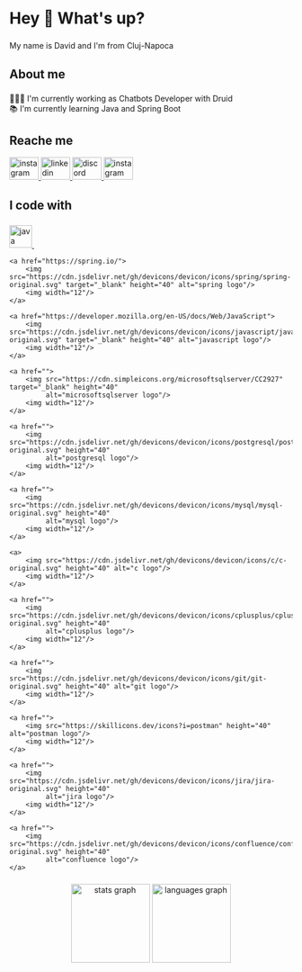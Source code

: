 <h1 align="left">Hey 👋 What's up?</h1>

###

<p align="left">My name is David and I'm from Cluj-Napoca</p>

###

<h2 align="left">About me</h2>

###

<p align="left">👨🏻‍💻 I'm currently working as Chatbots Developer with Druid<br>📚 I'm currently learning Java and Spring
    Boot</p>

###
<h2 align="left">Reache me</h2>

<div align="left">
    <a href="mailto: d_david8@yahoo.com" target="_blank">
        <img src="https://raw.githubusercontent.com/maurodesouza/profile-readme-generator/master/src/assets/icons/social/gmail/default.svg"
             target="_blank" width="52" height="40" alt="instagram logo"/>
    </a>
    <a href="https://www.linkedin.com/in/d-david8" target="_blank">
        <img src="https://raw.githubusercontent.com/maurodesouza/profile-readme-generator/master/src/assets/icons/social/linkedin/default.svg"
             target="_blank" width="52" height="40" alt="linkedin logo"/>
    </a>
    <a href="https://discordapp.com/users/1048280957431599104" target="_blank">
        <img src="https://raw.githubusercontent.com/maurodesouza/profile-readme-generator/master/src/assets/icons/social/discord/default.svg"
             target="_blank" width="52" height="40" alt="discord logo"/>
    </a>
    <a href="https://www.instagram.com/d_david8" target="_blank">
        <img src="https://raw.githubusercontent.com/maurodesouza/profile-readme-generator/master/src/assets/icons/social/instagram/default.svg"
             target="_blank" width="52" height="40" alt="instagram logo"/>
    </a>
</div>

###

<h2 align="left">I code with</h2>

###

<div align="left">
    <a href="https://www.java.com/en">
        <img src="https://cdn.jsdelivr.net/gh/devicons/devicon/icons/java/java-original.svg" target="_blank" height="40"
             alt="java logo"/>
        <img width="12"/>
    </a>

    <a href="https://spring.io/">
        <img src="https://cdn.jsdelivr.net/gh/devicons/devicon/icons/spring/spring-original.svg" target="_blank" height="40" alt="spring logo"/>
        <img width="12"/>
    </a>

    <a href="https://developer.mozilla.org/en-US/docs/Web/JavaScript">
        <img src="https://cdn.jsdelivr.net/gh/devicons/devicon/icons/javascript/javascript-original.svg" target="_blank" height="40" alt="javascript logo"/>
        <img width="12"/>
    </a>

    <a href="">
        <img src="https://cdn.simpleicons.org/microsoftsqlserver/CC2927" target="_blank" height="40"
             alt="microsoftsqlserver logo"/>
        <img width="12"/>
    </a>

    <a href="">
        <img src="https://cdn.jsdelivr.net/gh/devicons/devicon/icons/postgresql/postgresql-original.svg" height="40"
             alt="postgresql logo"/>
        <img width="12"/>
    </a>

    <a href="">
        <img src="https://cdn.jsdelivr.net/gh/devicons/devicon/icons/mysql/mysql-original.svg" height="40"
             alt="mysql logo"/>
        <img width="12"/>
    </a>

    <a>
        <img src="https://cdn.jsdelivr.net/gh/devicons/devicon/icons/c/c-original.svg" height="40" alt="c logo"/>
        <img width="12"/>
    </a>

    <a href="">
        <img src="https://cdn.jsdelivr.net/gh/devicons/devicon/icons/cplusplus/cplusplus-original.svg" height="40"
             alt="cplusplus logo"/>
        <img width="12"/>
    </a>

    <a href="">
        <img src="https://cdn.jsdelivr.net/gh/devicons/devicon/icons/git/git-original.svg" height="40" alt="git logo"/>
        <img width="12"/>
    </a>

    <a href="">
        <img src="https://skillicons.dev/icons?i=postman" height="40" alt="postman logo"/>
        <img width="12"/>
    </a>

    <a href="">
        <img src="https://cdn.jsdelivr.net/gh/devicons/devicon/icons/jira/jira-original.svg" height="40"
             alt="jira logo"/>
        <img width="12"/>
    </a>

    <a href="">
        <img src="https://cdn.jsdelivr.net/gh/devicons/devicon/icons/confluence/confluence-original.svg" height="40"
             alt="confluence logo"/>
    </a>
</div>

###

<div align="center">
    <img src="https://github-readme-stats.vercel.app/api?username=d-david8&hide_title=false&hide_rank=false&show_icons=true&include_all_commits=true&count_private=true&disable_animations=false&theme=github_dark&locale=en&hide_border=true&order=1"
         height="140" alt="stats graph"/>
    <img src="https://github-readme-stats.vercel.app/api/top-langs?username=d-david8&locale=en&hide_title=false&layout=compact&card_width=320&langs_count=5&theme=github_dark&hide_border=true&order=2"
         height="140" alt="languages graph"/>
</div>

###
